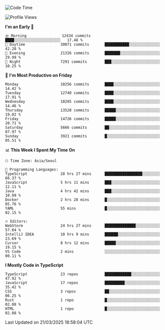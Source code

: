 <!--START_SECTION:waka-->
![Code Time](http://img.shields.io/badge/Code%20Time-7%2C476%20hrs%2050%20mins-blue)

![Profile Views](http://img.shields.io/badge/Profile%20Views-0-blue)

**I'm an Early 🐤** 

```text
🌞 Morning                12434 commits       ████░░░░░░░░░░░░░░░░░░░░░   17.48 % 
🌆 Daytime                30071 commits       ███████████░░░░░░░░░░░░░░   42.28 % 
🌃 Evening                21326 commits       ███████░░░░░░░░░░░░░░░░░░   29.99 % 
🌙 Night                  7291 commits        ███░░░░░░░░░░░░░░░░░░░░░░   10.25 % 
```
📅 **I'm Most Productive on Friday** 

```text
Monday                   10256 commits       ████░░░░░░░░░░░░░░░░░░░░░   14.42 % 
Tuesday                  12740 commits       ████░░░░░░░░░░░░░░░░░░░░░   17.91 % 
Wednesday                10285 commits       ████░░░░░░░░░░░░░░░░░░░░░   14.46 % 
Thursday                 13528 commits       █████░░░░░░░░░░░░░░░░░░░░   19.02 % 
Friday                   14726 commits       █████░░░░░░░░░░░░░░░░░░░░   20.71 % 
Saturday                 5666 commits        ██░░░░░░░░░░░░░░░░░░░░░░░   07.97 % 
Sunday                   3921 commits        █░░░░░░░░░░░░░░░░░░░░░░░░   05.51 % 
```


📊 **This Week I Spent My Time On** 

```text
🕑︎ Time Zone: Asia/Seoul

💬 Programming Languages: 
TypeScript               28 hrs 27 mins      █████████████████░░░░░░░░   66.37 % 
JavaScript               5 hrs 11 mins       ███░░░░░░░░░░░░░░░░░░░░░░   12.11 % 
Java                     4 hrs 42 mins       ███░░░░░░░░░░░░░░░░░░░░░░   10.99 % 
Docker                   2 hrs 28 mins       █░░░░░░░░░░░░░░░░░░░░░░░░   05.76 % 
YAML                     55 mins             █░░░░░░░░░░░░░░░░░░░░░░░░   02.15 % 

🔥 Editors: 
WebStorm                 24 hrs 27 mins      ██████████████░░░░░░░░░░░   57.04 % 
IntelliJ IDEA            10 hrs 9 mins       ██████░░░░░░░░░░░░░░░░░░░   23.69 % 
Cursor                   8 hrs 12 mins       █████░░░░░░░░░░░░░░░░░░░░   19.15 % 
VS Code                  2 mins              ░░░░░░░░░░░░░░░░░░░░░░░░░   00.11 % 
```

**I Mostly Code in TypeScript** 

```text
TypeScript               23 repos            ████████████░░░░░░░░░░░░░   47.92 % 
JavaScript               17 repos            █████████░░░░░░░░░░░░░░░░   35.42 % 
CSS                      3 repos             ██░░░░░░░░░░░░░░░░░░░░░░░   06.25 % 
Rust                     1 repo              █░░░░░░░░░░░░░░░░░░░░░░░░   02.08 % 
HTML                     1 repo              █░░░░░░░░░░░░░░░░░░░░░░░░   02.08 % 
```




 Last Updated on 21/03/2025 18:58:04 UTC
<!--END_SECTION:waka-->
